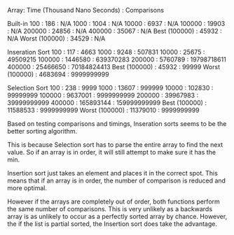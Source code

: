 Array: Time (Thousand Nano Seconds) : Comparisons

Built-in
100            :       186 : N/A
1000           :      1004 : N/A
10000          :      6937 : N/A
100000         :     19903 : N/A
200000         :     24856 : N/A
400000         :     35067 : N/A
Best (100000)  :     45932 : N/A
Worst (100000) :     34529 : N/A

Inseration Sort
100            :       117 :         4663
1000           :      9248 :       507831
10000          :     25675 :     49509215
100000         :   1446580 :    639370283
200000         :   5760789 :  19798718611 
400000         :  25466650 :  70184824413
Best (100000)  :     45932 :        99999
Worst (100000) :   4683694 :   9999999999

Selection Sort
100            :       238 :         9999
1000           :     13607 :       999999
10000          :    102830 :     99999999
100000         :   9637001 :   9999999999
200000         :  39967983 :  39999999999
400000         : 165893144 : 159999999999
Best (100000)  :  11588533 :   9999999999
Worst (100000) :  11379010 :   9999999999

Based on testing comparisons and timings, Inseration sorts seems to be the better sorting algorithm.

This is because Selection sort has to parse the entire array to find the next value.
So if an array is in order, it will still attempt to make sure it has the min.

Insertion sort just takes an element and places it in the correct spot.
This means that if an array is in order, the number of comparison is reduced and more optimal.

However if the arrays are completely out of order, both functions perform the same number of comparisons. This is very unlikely as a backwards array is as unlikely to occur as a perfectly sorted array by chance. However, the if the list is partial sorted, the Insertion sort does take the advantage.
